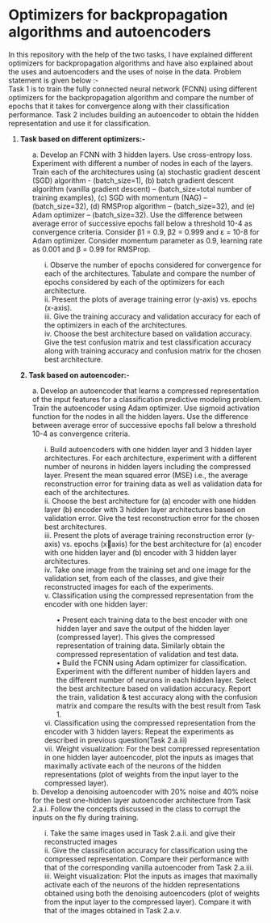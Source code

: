 
# Optimizers for backpropagation algorithms and autoencoders
In this repository with the help of the two tasks, I have explained different optimizers for backpropagation algorithms and have also explained about the uses and autoencoders and the uses of noise in the data. Problem statement is given below :- <br>
Task 1 is to train the fully connected neural network (FCNN) using different optimizers for the backpropagation algorithm and compare the number 
of epochs that it takes for convergence along with their classification performance. Task 2 includes building an autoencoder to obtain the hidden representation and use it for classification.
<ol>
  <li><strong>Task based on different optimizers:-</strong></li>
  <ol>
   a. Develop an FCNN with 3 hidden layers. Use cross-entropy loss. Experiment with
   different a number of nodes in each of the layers. Train each of the architectures using 
   (a) stochastic gradient descent (SGD) algorithm - (batch_size=1), (b) batch gradient 
   descent algorithm (vanilla gradient descent) – (batch_size=total number of training 
   examples), (c) SGD with momentum (NAG) – (batch_size=32), (d) RMSProp 
   algorithm – (batch_size=32), and (e) Adam optimizer – (batch_size=32). Use
   the difference between average error of successive epochs fall below a threshold 10-4 as 
   convergence criteria. Consider β1 = 0.9, β2 = 0.999 and ε = 10-8 for Adam optimizer. 
   Consider momentum parameter as 0.9, learning rate as 0.001 and β = 0.99 for RMSProp. 
   
   <ol>
   i. Observe the number of epochs considered for convergence for each of the 
   architectures. Tabulate and compare the number of epochs considered by each of 
   the optimizers for each architecture.<br>
   ii. Present the plots of average training error (y-axis) vs. epochs (x-axis). <br>
   iii. Give the training accuracy and validation accuracy for each of the optimizers in 
   each of the architectures.<br>
   iv. Choose the best architecture based on validation accuracy. Give the test 
   confusion matrix and test classification accuracy along with training accuracy 
   and confusion matrix for the chosen best architecture.<br>
    </ol>
   </ol>
 
</ol>

<ol>
  <strong>2. Task based on autoencoder:-</strong>
  <ol>
   a. Develop an autoencoder that learns a compressed representation of the input features for 
   a classification predictive modeling problem. Train the autoencoder using Adam 
   optimizer. Use sigmoid activation function for the nodes in all the hidden layers. Use the 
   difference between average error of successive epochs fall below a threshold 10-4 as 
   convergence criteria.
   
   <ol>
   i. Build autoencoders with one hidden layer and 3 hidden layer architectures. For 
   each architecture, experiment with a different number of neurons in hidden 
   layers including the compressed layer. Present the mean squared error (MSE) 
   i.e., the average reconstruction error for training data as well as validation data 
   for each of the architectures.<br>
   ii. Choose the best architecture for (a) encoder with one hidden layer
   (b) encoder with 3 hidden layer architectures based on validation error. Give the test reconstruction error for the chosen best architectures.<br>
   iii. Present the plots of average training reconstruction error (y-axis) vs. epochs (xaxis) for the best architecture for (a) encoder with one hidden layer and (b) 
     encoder with 3 hidden layer architectures. <br>
   iv. Take one image from the training set and one image for the validation set, from 
   each of the classes, and give their reconstructed images for each of the experiments.<br>
   v. Classification using the compressed representation from the encoder with one hidden layer:<br>
   <ol>
      • Present each training data to the best encoder with one hidden layer and 
      save the output of the hidden layer (compressed layer). This gives the 
      compressed representation of training data. Similarly obtain the 
      compressed representation of validation and test data. <br>
      • Build the FCNN using Adam optimizer for classification. Experiment
      with the different number of hidden layers and the different number of 
      neurons in each hidden layer. Select the best architecture based on 
      validation accuracy. Report the train, validation & test accuracy along 
      with the confusion matrix and compare the results with the best result 
      from Task 1. <br>
    </ol>
    vi. Classification using the compressed representation from the encoder with 3
    hidden layers: Repeat the experiments as described in previous question(Task 2.a.iii)<br>
    vii. Weight visualization: For the best compressed representation in one hidden layer
    autoencoder, plot the inputs as images that maximally activate each of the 
    neurons of the hidden representations (plot of weights from the input layer to the 
    compressed layer).<br>
    </ol>
    b. Develop a denoising autoencoder with 20% noise and 40% noise for the best one-hidden 
    layer autoencoder architecture from Task 2.a.i. Follow the concepts discussed in the 
    class to corrupt the inputs on the fly during training. 
    <ol>
    i. Take the same images used in Task 2.a.ii. and give their reconstructed 
    images<br>
    ii. Give the classification accuracy for classification using the compressed 
    representation. Compare their performance with that of the corresponding vanilla
    autoencoder from Task 2.a.iii. <br>
    iii. Weight visualization: Plot the inputs as images that maximally activate each of 
    the neurons of the hidden representations obtained using both the denoising 
    autoencoders (plot of weights from the input layer to the compressed layer). 
    Compare it with that of the images obtained in Task 2.a.v.<br>
    </ol>
   </ol>
 
</ol>

